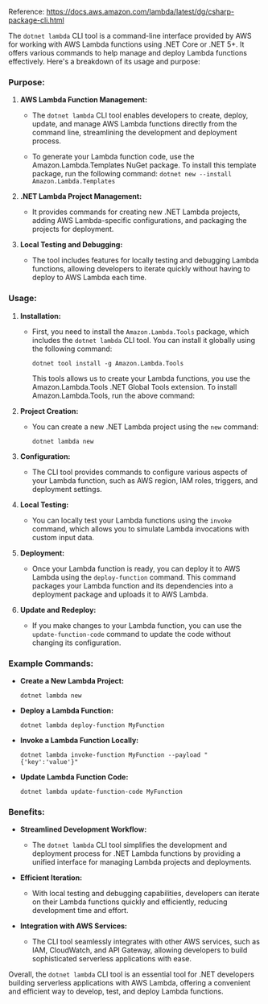 Reference: https://docs.aws.amazon.com/lambda/latest/dg/csharp-package-cli.html

The `dotnet lambda` CLI tool is a command-line interface provided by AWS for working with AWS Lambda functions using .NET Core or .NET 5+. It offers various commands to help manage and deploy Lambda functions effectively. Here's a breakdown of its usage and purpose:

### Purpose:

1. **AWS Lambda Function Management:**
   - The `dotnet lambda` CLI tool enables developers to create, deploy, update, and manage AWS Lambda functions directly from the command line, streamlining the development and deployment process.
  
   - To generate your Lambda function code, use the Amazon.Lambda.Templates NuGet package. To install this template package, run the following command:
   ```dotnet new --install Amazon.Lambda.Templates```

2. **.NET Lambda Project Management:**
   - It provides commands for creating new .NET Lambda projects, adding AWS Lambda-specific configurations, and packaging the projects for deployment.

3. **Local Testing and Debugging:**
   - The tool includes features for locally testing and debugging Lambda functions, allowing developers to iterate quickly without having to deploy to AWS Lambda each time.

### Usage:

1. **Installation:**
   - First, you need to install the `Amazon.Lambda.Tools` package, which includes the `dotnet lambda` CLI tool. You can install it globally using the following command:
     ```
     dotnet tool install -g Amazon.Lambda.Tools
     ```
     This tools allows us to create your Lambda functions, you use the Amazon.Lambda.Tools .NET Global Tools extension. To install Amazon.Lambda.Tools, run the above command:


2. **Project Creation:**
   - You can create a new .NET Lambda project using the `new` command:
     ```
     dotnet lambda new
     ```

3. **Configuration:**
   - The CLI tool provides commands to configure various aspects of your Lambda function, such as AWS region, IAM roles, triggers, and deployment settings.

4. **Local Testing:**
   - You can locally test your Lambda functions using the `invoke` command, which allows you to simulate Lambda invocations with custom input data.

5. **Deployment:**
   - Once your Lambda function is ready, you can deploy it to AWS Lambda using the `deploy-function` command. This command packages your Lambda function and its dependencies into a deployment package and uploads it to AWS Lambda.

6. **Update and Redeploy:**
   - If you make changes to your Lambda function, you can use the `update-function-code` command to update the code without changing its configuration.

### Example Commands:

- **Create a New Lambda Project:**
  ```
  dotnet lambda new
  ```

- **Deploy a Lambda Function:**
  ```
  dotnet lambda deploy-function MyFunction
  ```

- **Invoke a Lambda Function Locally:**
  ```
  dotnet lambda invoke-function MyFunction --payload "{'key':'value'}"
  ```

- **Update Lambda Function Code:**
  ```
  dotnet lambda update-function-code MyFunction
  ```

### Benefits:

- **Streamlined Development Workflow:**
  - The `dotnet lambda` CLI tool simplifies the development and deployment process for .NET Lambda functions by providing a unified interface for managing Lambda projects and deployments.

- **Efficient Iteration:**
  - With local testing and debugging capabilities, developers can iterate on their Lambda functions quickly and efficiently, reducing development time and effort.

- **Integration with AWS Services:**
  - The CLI tool seamlessly integrates with other AWS services, such as IAM, CloudWatch, and API Gateway, allowing developers to build sophisticated serverless applications with ease.

Overall, the `dotnet lambda` CLI tool is an essential tool for .NET developers building serverless applications with AWS Lambda, offering a convenient and efficient way to develop, test, and deploy Lambda functions.
